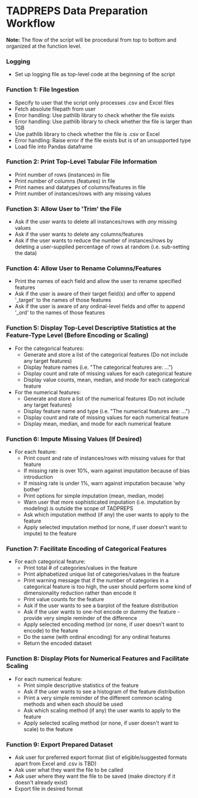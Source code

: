 # TADPREPS Data Preparation Workflow

**Note:** The flow of the script will be procedural from top to bottom and organized at the function level.

### Logging
- Set up logging file as top-level code at the beginning of the script

### Function 1: File Ingestion
- Specify to user that the script only processes .csv and Excel files 
- Fetch absolute filepath from user
- Error handling: Use pathlib library to check whether the file exists
- Error handling: Use pathlib library to check whether the file is larger than 1GB
- Use pathlib library to check whether the file is .csv or Excel
- Error handling: Raise error if the file exists but is of an unsupported type
- Load file into Pandas dataframe

### Function 2: Print Top-Level Tabular File Information
- Print number of rows (instances) in file
- Print number of columns (features) in file
- Print names and datatypes of columns/features in file
- Print number of instances/rows with any missing values

### Function 3: Allow User to 'Trim' the File
- Ask if the user wants to delete all instances/rows with *any* missing values
- Ask if the user wants to delete any columns/features
- Ask if the user wants to reduce the number of instances/rows by deleting a user-supplied percentage of rows at random (i.e. sub-setting the data)

### Function 4: Allow User to Rename Columns/Features
- Print the names of each field and allow the user to rename specified features
- Ask if the user is aware of their target field(s) and offer to append '_target' to the names of those features
- Ask if the user is aware of any ordinal-level fields and offer to append '_ord' to the names of those features

### Function 5: Display Top-Level Descriptive Statistics at the Feature-Type Level (Before Encoding or Scaling)
- For the categorical features:
  - Generate and store a list of the categorical features (Do not include any target features)
  - Display feature names (i.e. "The categorical features are: ...")
  - Display count and rate of missing values for each categorical feature
  - Display value counts, mean, median, and mode for each categorical feature
- For the numerical features:
  - Generate and store a list of the numerical features (Do not include any target features)
  - Display feature name and type (i.e. "The numerical features are: ...")
  - Display count and rate of missing values for each numerical feature
  - Display mean, median, and mode for each numerical feature

### Function 6: Impute Missing Values (If Desired)
- For each feature:
  - Print count and rate of instances/rows with missing values for that feature
  - If missing rate is over 10%, warn against imputation because of bias introduction
  - If missing rate is under 1%, warn against imputation because 'why bother'
  - Print options for simple imputation (mean, median, mode)
  - Warn user that more sophisticated imputation (i.e. imputation by modeling) is outside the scope of TADPREPS
  - Ask which imputation method (if any) the user wants to apply to the feature
  - Apply selected imputation method (or none, if user doesn't want to impute) to the feature

### Function 7: Facilitate Encoding of Categorical Features
- For each categorical feature:
  - Print total # of categories/values in the feature
  - Print alphabetized unique list of categories/values in the feature
  - Print warning message that if the number of categories in a categorical feature is too high, the user should perform some kind of dimensionality reduction rather than encode it
  - Print value counts for the feature
  - Ask if the user wants to see a barplot of the feature distribution
  - Ask if the user wants to one-hot encode or dummy the feature - provide very simple reminder of the difference
  - Apply selected encoding method (or none, if user doesn't want to encode) to the feature
  - Do the same (with ordinal encoding) for any ordinal features
  - Return the encoded dataset

### Function 8: Display Plots for Numerical Features and Facilitate Scaling
- For each numerical feature:
  - Print simple descriptive statistics of the feature
  - Ask if the user wants to see a histogram of the feature distribution
  - Print a very simple reminder of the different common scaling methods and when each should be used
  - Ask which scaling method (if any) the user wants to apply to the feature
  - Apply selected scaling method (or none, if user doesn't want to scale) to the feature

### Function 9: Export Prepared Dataset
- Ask user for preferred export format (list of eligible/suggested formats apart from Excel and .csv is TBD)
- Ask user what they want the file to be called
- Ask user where they want the file to be saved (make directory if it doesn't already exist)
- Export file in desired format
